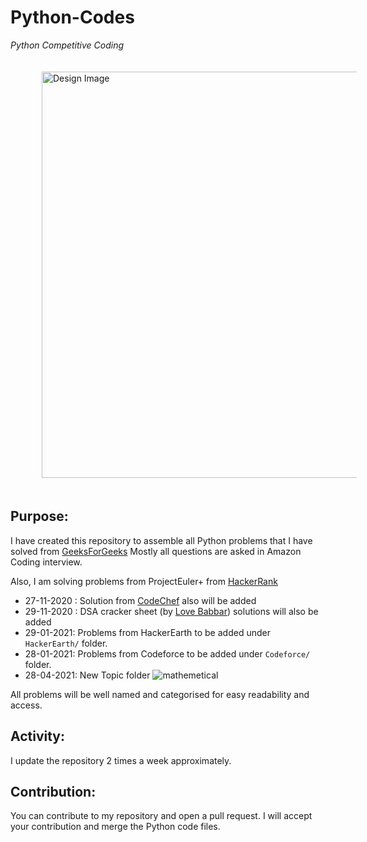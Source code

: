 # Python-Codes
<em>Python Competitive Coding</em>
<p>
  <img src="https://github.com/Tuhin-thinks/Python-Codes/blob/master/images/178891861.jpg" alt="Design Image" width="650" height="auto" style="horizontal-align:middle;margin: 20px 50px;">
</p>

## Purpose:
I have created this repository to assemble all Python problems that I have solved from <a href="https://www.geeksforgeeks.org/">GeeksForGeeks</a>
Mostly all questions are asked in Amazon Coding interview.

Also, I am solving problems from ProjectEuler+ from <a href="https://www.hackerrank.com/contests/projecteuler/challenges">HackerRank</a>
 - 27-11-2020 : Solution from <a href="https://www.codechef.com/">CodeChef</a> also will be added
 - 29-11-2020 : DSA cracker sheet (by <a href="https://www.youtube.com/c/LoveBabbar1/featured">Love Babbar</a>) solutions will also be added
 - 29-01-2021: Problems from HackerEarth to be added under `HackerEarth/` folder.
 - 28-01-2021: Problems from Codeforce to be added under `Codeforce/` folder.
 - 28-04-2021: New Topic folder ![mathemetical](/mathematical)

All problems will be well named and categorised for easy readability and access.

## Activity:
I update the repository 2 times a week approximately.

## Contribution:
You can contribute to my repository and open a pull request. I will accept your contribution and merge the Python code files.

